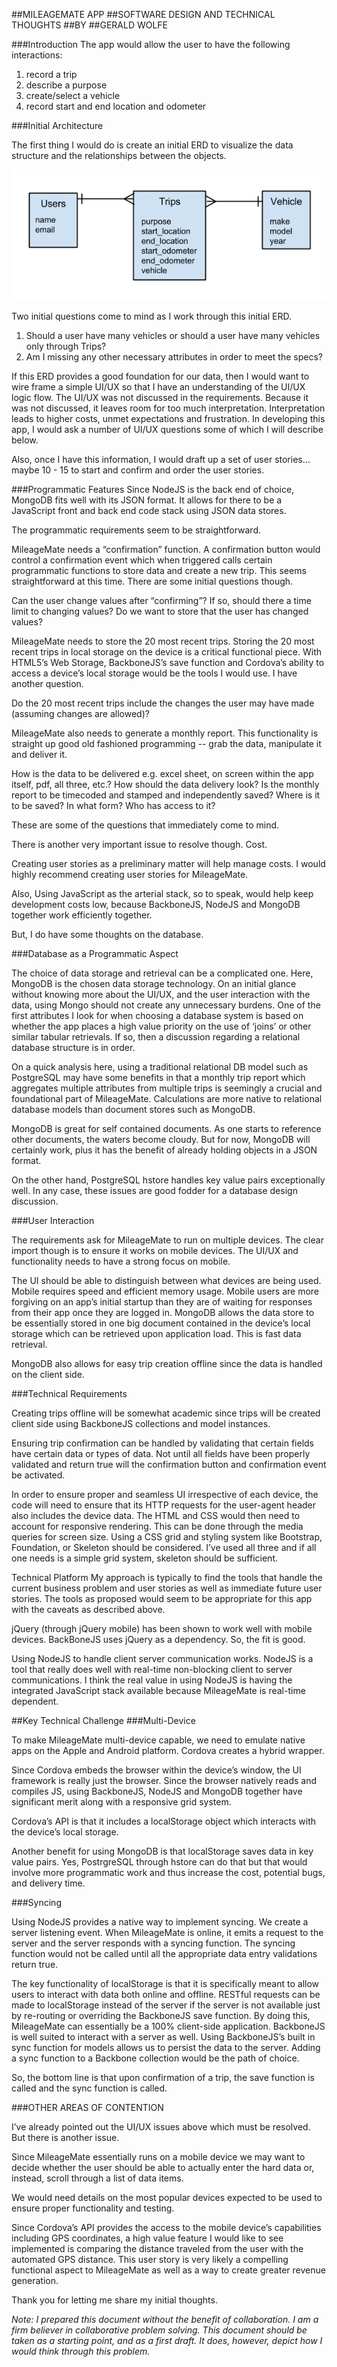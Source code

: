 ##MILEAGEMATE APP
##SOFTWARE DESIGN AND TECHNICAL THOUGHTS
##BY
##GERALD WOLFE

###Introduction
The app would allow the user to have the following interactions:
1. record a trip
2. describe a purpose
3. create/select a vehicle
4. record start and end location and odometer

###Initial Architecture

The first thing I would do is create an initial ERD to visualize the data structure and the relationships between the objects.

![ERD](./MileageMate.png)

Two initial questions come to mind as I work through this initial ERD.
1.  Should a user have many vehicles or should a user have many vehicles only through Trips?
2.  Am I missing any other necessary attributes in order to meet the specs?

If this ERD provides a good foundation for our data, then I would want to wire frame a simple UI/UX so that I have an understanding of the UI/UX logic flow.  The UI/UX was not discussed in the requirements.  Because it was not discussed, it leaves room for too much interpretation.  Interpretation leads to higher costs, unmet expectations and frustration.  In developing this app, I would ask a number of UI/UX questions some of which I will describe below.

Also, once I have this information, I would draft up a set of user stories… maybe 10 - 15 to start and confirm and order the user stories.


###Programmatic Features
Since NodeJS is the back end of choice, MongoDB fits well with its JSON format.   It allows for there to be a JavaScript front and back end code stack using JSON data stores.

The programmatic requirements seem to be straightforward.

MileageMate needs a “confirmation” function.  A confirmation button would control a confirmation event which when triggered calls certain programmatic functions to store data and create a new trip.  This seems straightforward at this time.  There are some initial questions though.

Can the user change values after “confirming”?
If so, should there a time limit to changing values?
Do we want to store that the user has changed values?

MileageMate needs to store the 20 most recent trips.  Storing the 20 most recent trips in local storage on the device is a critical functional piece.  With HTML5’s Web Storage, BackboneJS’s save function and Cordova’s ability to access a device’s local storage would be the tools I would use.  I have another question.

Do the 20 most recent trips include the changes the user may have made (assuming changes are allowed)?

MileageMate also needs to generate a monthly report.  This functionality is straight up good old fashioned programming -- grab the data, manipulate it and deliver it.

How is the data to be delivered e.g. excel sheet, on screen within the app itself, pdf, all three, etc.?
How should the data delivery look?
Is the monthly report to be timecoded and stamped and independently saved?
Where is it to be saved?  In what form?
Who has access to it?

These are some of the questions that immediately come to mind.

There is another very important issue to resolve though.  Cost.

Creating user stories as a preliminary matter will help manage costs.  I would highly recommend creating user stories for MileageMate.

Also, Using JavaScript as the arterial stack, so to speak, would help keep development costs low, because BackboneJS, NodeJS and MongoDB together work efficiently together.

But, I do have some thoughts on the database.

###Database as a Programmatic Aspect

The choice of data storage and retrieval can be a complicated one.  Here, MongoDB is the chosen data storage technology.  On an initial glance without knowing more about the UI/UX, and the user interaction with the data, using Mongo should not create any unnecessary burdens.  One of the first attributes I look for when choosing a database system is based on whether the app places a high value priority on the use of ‘joins’ or other similar tabular retrievals.  If so, then a discussion regarding a relational database structure is in order.

On a quick analysis here, using a traditional relational DB model such as PostgreSQL may have some benefits in that a monthly trip report which aggregates multiple attributes from multiple trips is seemingly a crucial and foundational part of MileageMate.  Calculations are more native to relational database models than document stores such as MongoDB.

MongoDB is great for self contained documents.  As one starts to reference other documents, the waters become cloudy.  But for now, MongoDB will certainly work, plus it has the benefit of already holding objects in a JSON format.

On the other hand, PostgreSQL hstore handles key value pairs exceptionally well.  In any case, these issues are good fodder for a database design discussion.

###User Interaction

The requirements ask for MileageMate to run on multiple devices.  The clear import though is to ensure it works on mobile devices.  The UI/UX and functionality needs to have a strong focus on mobile.

The UI should be able to distinguish between what devices are being used.  Mobile requires speed and efficient memory usage.  Mobile users are more forgiving on an app’s initial startup than they are of waiting for responses from their app once they are logged in.  MongoDB allows the data store to be essentially stored in one big document contained in the device’s local storage which can be retrieved upon application load.   This is fast data retrieval.

MongoDB also allows for easy trip creation offline since the data is handled on the client side.

###Technical Requirements

Creating trips offline will be somewhat academic since trips will be created client side using BackboneJS collections and model instances.

Ensuring trip confirmation can be handled by validating that certain fields have certain data or types of data.  Not until all fields have been properly validated and return true will the confirmation button and confirmation event be activated.

In order to ensure proper and seamless UI irrespective of each device, the code will need to ensure that its HTTP requests for the user-agent header also includes the device data.  The HTML and CSS would then need to account for responsive rendering.  This can be done through the media queries for screen size.  Using a CSS grid and styling system like Bootstrap, Foundation, or Skeleton should be considered.  I’ve used all three and if all one needs is a simple grid system, skeleton should be sufficient.

Technical Platform
My approach is typically to find the tools that handle the current business problem and user stories as well as immediate future user stories.  The tools as proposed would seem to be appropriate for this app with the caveats as described above.

jQuery (through jQuery mobile) has been shown to work well with mobile devices.   BackBoneJS uses jQuery as a dependency.  So, the fit is good.

Using NodeJS to handle client server communication works.   NodeJS is a tool that really does well with real-time non-blocking client to server communications.  I think the real value in using NodeJS is having the integrated JavaScript stack available because MileageMate is real-time dependent.

##Key Technical Challenge
###Multi-Device

To make MileageMate multi-device capable, we need to emulate native apps on the Apple and Android platform.  Cordova creates a hybrid wrapper.

Since Cordova embeds the browser within the device’s window, the UI framework is really just the browser.  Since the browser natively reads and compiles JS, using BackboneJS, NodeJS and MongoDB together have significant merit along with a responsive grid system.

Cordova’s API is that it includes a localStorage object which interacts with the device’s local storage.

Another benefit for using MongoDB is that localStorage saves data in key value pairs.  Yes, PostrgreSQL through hstore can do that but that would involve more programmatic work and thus increase the cost, potential bugs, and delivery time.

###Syncing

Using NodeJS provides a native way to implement syncing.   We create a server listening event.  When MileageMate is online, it emits a request to the server and the server responds with a syncing function.  The syncing function would not be called until all the appropriate data entry validations return true.

The key functionality of localStorage is that it is specifically meant to allow users to interact with data both online and offline.  RESTful requests can be made to localStorage instead of the server if the server is not available just by re-routing or overriding the BackboneJS save function.  By doing this, MileageMate can essentially be a 100% client-side application.  BackboneJS is well suited to interact with a server as well.  Using BackboneJS’s built in sync function for models allows us to persist the data to the server.  Adding a sync function to a Backbone collection would be the path of choice.

So, the bottom line is that upon confirmation of a trip, the save function is called and the sync function is called.

###OTHER AREAS OF CONTENTION

I’ve already pointed out the UI/UX issues above which must be resolved.  But there is another issue.

Since MileageMate essentially runs on a mobile device we may want to decide whether the user should be able to actually enter the hard data or, instead, scroll through a list of data items.

We would need details on the most popular devices expected to be used to ensure proper functionality and testing.

Since Cordova’s API provides the access to the mobile device’s capabilities including GPS coordinates, a high value feature I would like to see implemented is comparing the distance traveled from the user with the automated GPS distance.  This user story is very likely a compelling functional aspect to MileageMate as well as a way to create greater revenue generation.

Thank you for letting me share my initial thoughts.

_Note: I prepared this document without the benefit of collaboration.  I am a firm believer in collaborative problem solving.  This document should be taken as a starting point, and as a first draft.  It does, however, depict how I would think through this problem._
